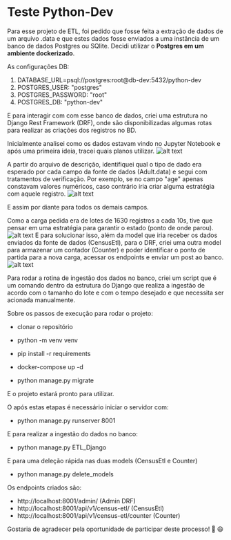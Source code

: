 # Teste Python-Dev

Para esse projeto de ETL, foi pedido que fosse feita a extração de dados de um arquivo .data e que estes dados fosse enviados a uma instância de um banco de dados Postgres ou SQlite.
Decidi utilizar o **Postgres em um ambiente dockerizado**.

As configurações DB:
1. DATABASE_URL=psql://postgres:root@db-dev:5432/python-dev
2. POSTGRES_USER: "postgres"
3. POSTGRES_PASSWORD: "root"
4. POSTGRES_DB: "python-dev"

E para interagir com com esse banco de dados, criei uma estrutura no Django Rest Framework (DRF), onde são disponibilizadas algumas rotas para realizar as criações dos registros no BD.


Inicialmente analisei como os dados estavam vindo no Jupyter Notebook e após uma primeira ideia, tracei quais planos utilizar.
![alt text](https://github.com/Bereoff/python-dev-test/blob/bruno_bereoff/images/df_jupyter.png "análise prévia dos dados")

A partir do arquivo de descrição, identifiquei qual o tipo de dado era esperado por cada campo da fonte de dados (Adult.data) e segui com tratamentos de verificação. Por exemplo, se no campo "age" apenas constavam valores numéricos, caso contrário iria criar alguma estratégia com aquele registro.
![alt text](https://github.com/Bereoff/python-dev-test/blob/bruno_bereoff/images/df_regex_jupyter.png "verificação coerência dados de acordo com o campo")

E assim por diante para todos os demais campos.

Como a carga pedida era de lotes de 1630 registros a cada 10s, tive que pensar em uma estratégia para garantir o estado (ponto de onde parou). 
![alt text](https://github.com/Bereoff/python-dev-test/blob/bruno_bereoff/images/desev_jupyter.png "função para batch de dados")
E para solucionar isso, além da model que iria receber os dados enviados da fonte de dados (CensusEtl), para o DRF, criei uma outra model para armazenar um contador (Counter) e poder identificar o ponto de partida para a nova carga, acessar os endpoints e enviar um post ao banco.
![alt text](https://github.com/Bereoff/python-dev-test/blob/bruno_bereoff/images/testes_jupyter.png "payload enviado no post dos dados no banco")

Para rodar a rotina de ingestão dos dados no banco, criei um script que é um comando dentro da estrutura do Django que realiza a ingestão de acordo com o tamanho do lote e com o tempo desejado e que necessita ser acionada manualmente.

Sobre os passos de execução para rodar o projeto:

* clonar o repositório

*  python -m venv venv

*  pip install -r requirements

* docker-compose up -d

* python manage.py migrate

E o projeto estará pronto para utilizar.

O após estas etapas é necessário iniciar o servidor com:
* python manage.py runserver 8001

E para realizar a ingestão do dados no banco:
* python manage.py ETL_Django

E para uma deleção rápida nas duas models (CensusEtl e Counter)
* python manage.py delete_models

Os endpoints criados são:
* http://localhost:8001/admin/ (Admin DRF)
* http://localhost:8001/api/v1/census-etl/ (CensusEtl)
* http://localhost:8001/api/v1/census-etl/counter  (Counter)

Gostaria de agradecer pela oportunidade de participar deste processo! 🙌 😄

